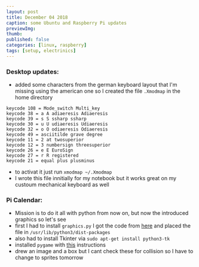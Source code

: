 ```yaml
---
layout: post
title: December 04 2018
caption: some Ubuntu and Raspberry Pi updates
previewImg:
thumb:
published: false
categories: [linux, raspberry]
tags: [setup, electrinics]
---
```


### Desktop updates:
* added some characters from the german keyboard layout that I'm missing using the american one so I created the file `.Xmodmap` in the home directory
```
keycode 108 = Mode_switch Multi_key
keycode 38 = a A adiaeresis Adiaeresis
keycode 39 = s S ssharp ssharp
keycode 30 = u U udiaeresis Udiaeresis
keycode 32 = o O odiaeresis Odiaeresis
keycode 49 = asciitilde grave degree 
keycode 11 = 2 at twosuperior
keycode 12 = 3 numbersign threesuperior
keycode 26 = e E EuroSign
keycode 27 = r R registered
keycode 21 = equal plus plusminus
```
* to activat it just run `xmodmap ~/.Xmodmap`
* I wrote this file innitially for my notebook but it works great on my custoum mechanical keyboard as well

### Pi Calendar:
* Mission is to do it all with python from now on, but now the introduced graphics so let's see
* first I had to install `graphics.py` I got the code from [here](http://mcsp.wartburg.edu/zelle/python/graphics.py) and placed the file in `/usr/lib/python3/dist-packages`
* also had to install Tkinter via `sudo apt-get install python3-tk`
* installed `pygame` with [this](https://www.pygame.org/wiki/CompileUbuntu?parent=) instructions
* drew an image and a box but I cant check these for collision so I have to change to sprites tomorrow